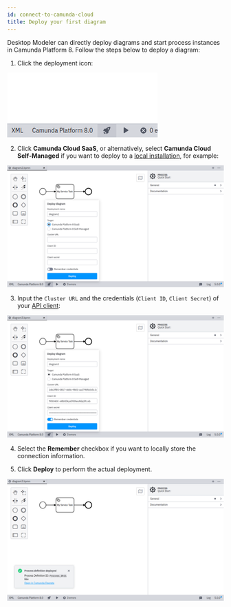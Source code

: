 ```yaml
---
id: connect-to-camunda-cloud
title: Deploy your first diagram
---
```


Desktop Modeler can directly deploy diagrams and start process instances in Camunda Platform 8. Follow the steps below to deploy a diagram:

1. Click the deployment icon:

![deployment icon](./img/deploy-icon.png)

2. Click **Camunda Cloud SaaS**, or alternatively, select **Camunda Cloud Self-Managed** if you want to deploy to a [local installation](../../../../self-managed/platform-deployment/), for example:

![deployment configuration](./img/deploy-diagram-camunda-cloud.png)

3. Input the `Cluster URL` and the credentials (`Client ID`, `Client Secret`) of your [API client](../../cloud-console/manage-clusters/manage-api-clients.md):

![deployment via Camunda Platform 8](./img/deploy-diagram-camunda-cloud-remember.png)

4. Select the **Remember** checkbox if you want to locally store the connection information.

5. Click **Deploy** to perform the actual deployment.

![deployment successful](./img/deploy-diagram-camunda-cloud-success.png)

